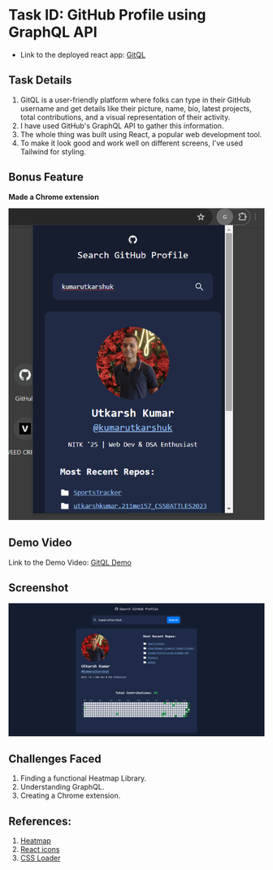 # Task ID: GitHub Profile using GraphQL API

* Link to the deployed react app: [GitQL](https://gitql.vercel.app/)

## Task Details

1. GitQL is a user-friendly platform where folks can type in their GitHub username and get details like their picture, name, bio, latest projects, total contributions, and a visual representation of their activity.
2. I have used GitHub's GraphQL API to gather this information.
3. The whole thing was built using React, a popular web development tool.
4. To make it look good and work well on different screens, I've used Tailwind for styling.

## Bonus Feature
**Made a Chrome extension**

![Chrome Extension](./src/assets/Screenshot_2.png)

## Demo Video
Link to the Demo Video: [GitQL Demo](https://www.youtube.com/watch?v=fKi3SmYoFTc)


## Screenshot
![Screenshot](./src/assets/Screenshot.png)


## Challenges Faced
1. Finding a functional Heatmap Library.
2. Understanding GraphQL.
3. Creating a Chrome extension.

## References:
1. [Heatmap](https://github.com/haripo/react-github-contribution-calendar)
2. [React icons](https://react-icons.github.io/react-icons/)
3. [CSS Loader](https://10015.io/tools/css-loader-generator)



